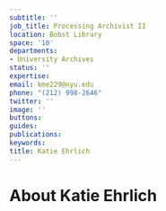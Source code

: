 ```yaml
---
subtitle: ''
job_title: Processing Archivist II
location: Bobst Library
space: '10'
departments:
- University Archives
status: ''
expertise: 
email: kme229@nyu.edu
phone: "(212) 998-2646"
twitter: ''
image: ''
buttons: 
guides: 
publications: 
keywords: 
title: Katie Ehrlich
---
```


# About Katie Ehrlich